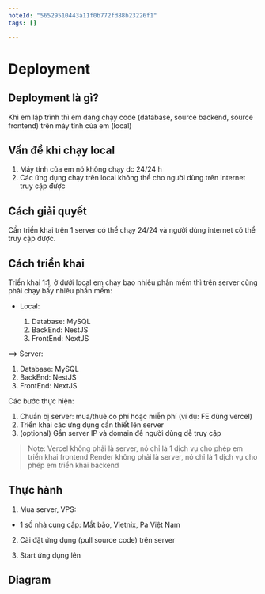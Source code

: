 ```yaml
---
noteId: "56529510443a11f0b772fd88b23226f1"
tags: []

---
```


# Deployment

## Deployment là gì?

Khi em lập trình thì em đang chạy code (database, source backend, source frontend) trên máy tính của em (local)

## Vấn đề khi chạy local

1. Máy tính của em nó không chạy dc 24/24 h
2. Các ứng dụng chạy trên local không thể cho người dùng trên internet truy cập được

## Cách giải quyết

Cần triển khai trên 1 server có thể chạy 24/24 và người dùng internet có thể truy cập được.

## Cách triển khai

Triển khai 1:1, ở dưới local em chạy bao nhiêu phần mềm thì trên server cũng phải chạy bấy nhiêu phần mềm:

- Local:

  1. Database: MySQL
  2. BackEnd: NestJS
  3. FrontEnd: NextJS

==> Server:

  1. Database: MySQL
  2. BackEnd: NestJS
  3. FrontEnd: NextJS

Các bước thực hiện:

1. Chuẩn bị server: mua/thuê có phí hoặc miễn phí (ví dụ: FE dùng vercel)
2. Triển khai các ứng dụng cần thiết lên server
3. (optional) Gắn server IP và domain để người dùng dễ truy cập

> Note:
> Vercel không phải là server, nó chỉ là 1 dịch vụ cho phép em triển khai frontend
> Render  không phải là server, nó chỉ là 1 dịch vụ cho phép em triển khai backend

## Thực hành

1. Mua server, VPS:

- 1 số nhà cung cấp: Mắt bão, Vietnix, Pa Việt Nam

2. Cài đặt ứng dụng (pull source code) trên server

3. Start ứng dụng lên


## Diagram 
